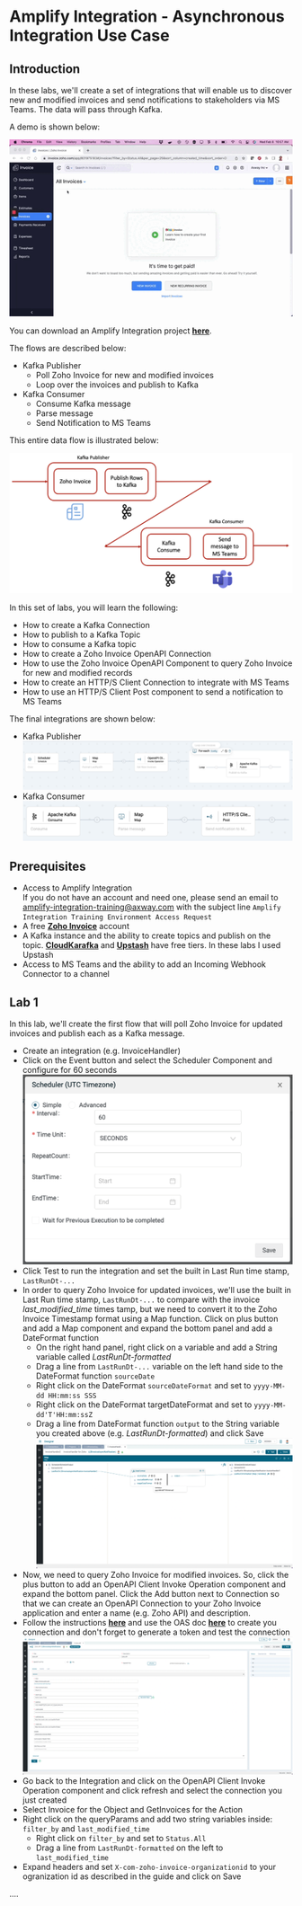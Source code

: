 # Amplify Integration - Asynchronous Integration Use Case

## Introduction

In these labs, we'll create a set of integrations that will enable us to discover new and modified invoices and send notifications to stakeholders via MS Teams. The data will pass through Kafka.

A demo is shown below:

![](images/intro-demo.gif)

You can download an Amplify Integration project [**here**](assets/LBInvoiceAsyncNotification_V10_NoCreds.zip).

The flows are described below:

* Kafka Publisher
  * Poll Zoho Invoice for new and modified invoices
  * Loop over the invoices and publish to Kafka
* Kafka Consumer
  * Consume Kafka message
  * Parse message
  * Send Notification to MS Teams

This entire data flow is illustrated below:

![](images/intro-flow.png)

In this set of labs, you will learn the following:

* How to create a Kafka Connection
* How to publish to a Kafka Topic
* How to consume a Kafka topic
* How to create a Zoho Invoice OpenAPI Connection
* How to use the Zoho Invoice OpenAPI Component to query Zoho Invoice for new and modified records
* How to create an HTTP/S Client Connection to integrate with MS Teams
* How to use an HTTP/S Client Post component to send a notification to MS Teams

The final integrations are shown below:

* Kafka Publisher
![](images/intro-integration1.png)
* Kafka Consumer
![](images/intro-integration2.png)

## Prerequisites

* Access to Amplify Integration </br>
If you do not have an account and need one, please send an email to amplify-integration-training@axway.com with the subject line `Amplify Integration Training Environment Access Request`
* A free [**Zoho Invoice**](https://www.zoho.com/invoice/) account
* A Kafka instance and the ability to create topics and publish on the topic. [**CloudKarafka**](https://www.cloudkarafka.com/) and [**Upstash**](https://upstash.com/) have free tiers. In these labs I used Upstash
* Access to MS Teams and the ability to add an Incoming Webhook Connector to a channel

## Lab 1

In this lab, we'll create the first flow that will poll Zoho Invoice for updated invoices and publish each as a Kafka message.

* Create an integration (e.g. InvoiceHandler)
* Click on the Event button and select the Scheduler Component and configure for 60 seconds
  ![](images/lab1-screenshot01.png)
* Click Test to run the integration and set the built in Last Run time stamp, `LastRunDt-...`
* In order to query Zoho Invoice for updated invoices, we'll use the built in Last Run time stamp, `LastRunDt-...` to compare with the invoice *last_modified_time* times tamp, but we need to convert it to the Zoho Invoice Timestamp format using a Map function. Click on plus button and add a Map component and expand the bottom panel and add a DateFormat function
  * On the right hand panel, right click on a variable and add a String variable called *LastRunDt-formatted*
  * Drag a line from `LastRunDt-...` variable on the left hand side to the DateFormat function `sourceDate`
  * Right click on the DateFormat `sourceDateFormat` and set to `yyyy-MM-dd HH:mm:ss SSS`
  * Right click on the DateFormat targetDateFormat and set to `yyyy-MM-dd'T'HH:mm:ssZ`
  * Drag a line from DateFormat function `output` to the String variable you created above (e.g. *LastRunDt-formatted*) and click Save
  ![](images/lab1-screenshot02.png)
* Now, we need to query Zoho Invoice for modified invoices. So, click the plus button to add an OpenAPI Client Invoke Operation component and expand the bottom panel. Click the Add button next to Connection so that we can create an OpenAPI Connection to your Zoho Invoice application and enter a name (e.g. Zoho API) and description.
* Follow the instructions [**here**](assets/instructions_for_Zoho_API.pdf) and use the OAS doc [**here**](assets/Zoho-Invoice-oas3.json) to create you connection and don't forget to generate a token and test the connection
  ![](images/lab1-screenshot03.png)
* Go back to the Integration and click on the OpenAPI Client Invoke Operation component and click refresh and select the connection you just created
* Select Invoice for the Object and GetInvoices for the Action
* Right click on the queryParams and add two string variables inside: `filter_by` and `last_modified_time`
  * Right click on `filter_by` and set to `Status.All`
  * Drag a line from `LastRunDt-formatted` on the left to `last_modified_time`
* Expand headers and set `X-com-zoho-invoice-organizationid` to your ogranization id as described in the guide and click on Save

....
